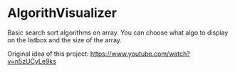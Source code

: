 # AlgorithVisualizer
Basic search sort algorithms on array. 
You can choose what algo to display on the listbox and the size of the array.

Original idea of this project: https://www.youtube.com/watch?v=n5zUCyLe9ks 

